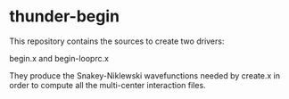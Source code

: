 # thunder-begin                                                                                                                                                                                                                                                                                                     
This repository contains the sources to create two drivers:                                                                                                                                                                          
                                                                                                                                                                  
begin.x and begin-looprc.x                                                                                                                                                        
                                                 
They produce the Snakey-Niklewski wavefunctions needed by create.x
in order to compute all the multi-center interaction files.                                                                                                                                 